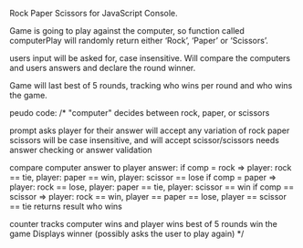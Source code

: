 Rock Paper Scissors for JavaScript Console.

Game is going to play against the computer, so function called computerPlay  will randomly return either ‘Rock’, ‘Paper’ or ‘Scissors’. 

users input will be asked for, case insensitive. Will compare the computers and users answers and declare the round winner.

Game will last best of 5 rounds, tracking who wins per round and who wins the game.

peudo code:
/*
"computer" decides between rock, paper, or scissors

prompt asks player for their answer
will accept any variation of rock paper scissors
    will be case insensitive, and will accept scissor/scissors
    needs answer checking or answer validation

compare computer answer to player answer:
    if comp = rock =>       player: rock == tie, player: paper == win, player: scissor == lose
    if comp = paper =>      player: rock == lose, player: paper == tie, player: scissor == win
    if comp == scissor =>   player: rock == win, player == paper == lose, player == scissor == tie
returns result who wins

counter tracks computer wins and player wins
best of 5 rounds win the game
Displays winner
    (possibly asks the user to play again)
*/
